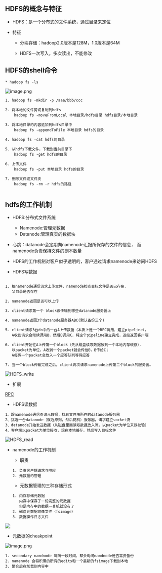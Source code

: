 ## HDFS的概念与特征

* HDFS：是一个分布式的文件系统，通过目录来定位

* 特征

	* 分块存储：hadoop2.0版本是128M，1.0版本是64M

	* HDFS一次写入，多次读出，不能修改


## HDFS的shell命令

```
* hadoop fs -ls
```
	
![image.png](https://upload-images.jianshu.io/upload_images/14466013-f2e60f2c3b36c31e.png?imageMogr2/auto-orient/strip%7CimageView2/2/w/1240)

```
1. hadoop fs -mkdir -p /aaa/bbb/ccc

2. 将本地的文件剪切复制到hdfs
	hadoop fs -moveFromLocal 本地目录/hdfs目录 hdfs目录/本地目录 

3. 将本地目录的内容追加到hdfs目录中
	hadoop fs -appendToFile 本地目录 hdfs的目录	

4. hadoop fs -cat hdfs的目录

5. 从hdfs下载文件，下载到当前目录下
	hadoop fs -get hdfs的目录

6. 上传文件
	hadoop fs -put 本地目录 hdfs的目录

7. 删除文件或文件夹
	hadoop fs -rm -r hdfs的路径
	
```


## hdfs的工作机制

* HDFS:分布式文件系统
	* Namenode:管理元数据
	* Datanode:管理真实的数据块

* 心跳：datanode会定期向namenode汇报所保存的文件的信息，
        而namenode负责保持文件的副本数量

* HDFS的工作机制对客户似乎透明的，客户通过请求namenode来访问HDFS

* HDFS写数据

```

1. 根namenode通信请求上传文件，namenode检查目标文件是否已存在，
   父目录是否存在
   
2. namenode返回是否可以上传

3. client请求第一个 block该传输到哪些datanode服务器上

4. namenode返回3个datanode服务器ABC(默认备份三个)

5. client请求3台dn中的一台A上传数据（本质上是一个RPC调用，建立pipeline），
   A收到请求会继续调用B，然后B调用C，将这个pipeline建立完成，逐级返回客户端
   
6. client开始往A上传第一个block（先从磁盘读取数据放到一个本地内存缓存），
   以packet为单位，A收到一个packet就会传给B，B传给C；
   A每传一个packet会放入一个应答队列等待应答
   
7. 当一个block传输完成之后，client再次请求namenode上传第二个block的服务器。

```

![HDFS_write](https://upload-images.jianshu.io/upload_images/14466013-eea1875e66b77fb5.png?imageMogr2/auto-orient/strip%7CimageView2/2/w/1240)

* 扩展

[RPC](https://baike.baidu.com/item/%E8%BF%9C%E7%A8%8B%E8%BF%87%E7%A8%8B%E8%B0%83%E7%94%A8%E5%8D%8F%E8%AE%AE/6893245?fr=aladdinv)

* HDFS读数据

```
1、跟namenode通信查询元数据，找到文件块所在的datanode服务器
2、挑选一台datanode（就近原则，然后随机）服务器，请求建立socket流
3、datanode开始发送数据（从磁盘里面读取数据放入流，以packet为单位来做校验）
4、客户端以packet为单位接收，现在本地缓存，然后写入目标文件
```

![HDFS_read](https://upload-images.jianshu.io/upload_images/14466013-71c415ba5d4fe15b.png?imageMogr2/auto-orient/strip%7CimageView2/2/w/1240)

* namenode的工作机制

	* 职责
	```
	1. 负责客户端请求与响应
	2. 元数据的管理
	```

	* 元数据管理的三种存储形式
	```
	1. 内存存储元数据
	   内存中保存了一份完整的元数据
	   但是内存中的数据一关机就没有了
	2. 磁盘元数据镜像文件（fsimage）
	3. 数据操作日志文件
	```
	
![](https://upload-images.jianshu.io/upload_images/14466013-54b2197b8ccccfac.png?imageMogr2/auto-orient/strip%7CimageView2/2/w/1240)

* 元数据的cheakpoint	

![image.png](https://upload-images.jianshu.io/upload_images/14466013-405ba279a32b710e.png?imageMogr2/auto-orient/strip%7CimageView2/2/w/1240)

```
1. secondary namdnode 每隔一段时间，都会询问namdnode是否需要备份
2. namenode 会将积累的所有的edits和一个最新的fsimage下载到本地
3. 整合后在加载到内容中
```




























